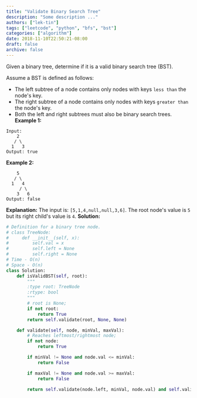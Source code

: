 ```yaml
---
title: "Validate Binary Search Tree"
description: "Some description ..."
authors: ["lek-tin"]
tags: ["leetcode", "python", "bfs", "bst"]
categories: ["algorithm"]
date: 2018-11-10T22:50:21-08:00
draft: false
archive: false
---
```

Given a binary tree, determine if it is a valid binary search tree (BST).

Assume a BST is defined as follows:
- The left subtree of a node contains only nodes with keys `less than` the node's key.
- The right subtree of a node contains only nodes with keys `greater than` the node's key.
- Both the left and right subtrees must also be binary search trees.
**Example 1:**
```
Input:
    2
   / \
  1   3
Output: true
```
**Example 2:**
```
    5
   / \
  1   4
     / \
    3   6
Output: false
```
**Explanation:** The input is: `[5,1,4,null,null,3,6]`. The root node's value is `5` but its right child's value is `4`.
**Solution:**
```python
# Definition for a binary tree node.
# class TreeNode:
#     def __init__(self, x):
#         self.val = x
#         self.left = None
#         self.right = None
# Time - O(n)
# Space - O(n)
class Solution:
    def isValidBST(self, root):
        """
        :type root: TreeNode
        :rtype: bool
        """
        # root is None;
        if not root:
            return True
        return self.validate(root, None, None)

    def validate(self, node, minVal, maxVal):
        # Reaches leftmost/rightmost node;
        if not node:
            return True

        if minVal != None and node.val <= minVal:
            return False

        if maxVal != None and node.val >= maxVal:
            return False

        return self.validate(node.left, minVal, node.val) and self.validate(node.right, node.val, maxVal)
```